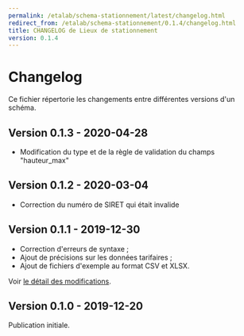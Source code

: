 ```yaml
---
permalink: /etalab/schema-stationnement/latest/changelog.html
redirect_from: /etalab/schema-stationnement/0.1.4/changelog.html
title: CHANGELOG de Lieux de stationnement
version: 0.1.4
---
```


# Changelog

Ce fichier répertorie les changements entre différentes versions d'un schéma.

## Version 0.1.3 - 2020-04-28
- Modification du type et de la règle de validation du champs "hauteur_max"

## Version 0.1.2 - 2020-03-04
- Correction du numéro de SIRET qui était invalide

## Version 0.1.1 - 2019-12-30
- Correction d'erreurs de syntaxe ;
- Ajout de précisions sur les données tarifaires ;
- Ajout de fichiers d'exemple au format CSV et XLSX.

Voir [le détail des modifications](https://github.com/etalab/schema-stationnement/pull/2).

## Version 0.1.0 - 2019-12-20

Publication initiale.